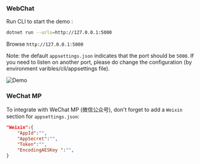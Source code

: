 ﻿
### WebChat

Run CLI to start the demo :

```bash
dotnet run --urls=http://127.0.0.1:5000
```

Browse `http://127.0.0.1:5000`

Note: the default `appsettings.json` indicates that the port should be `5000`. If you need to listen on another port, please do change the configuration (by environment varibles/cli/appsettings file). 


![Demo](https://github.com/newbienewbie/InDirectLine/blob/master/Itminus.InDirectLine.Samples/Itminus.InDirectLine.IntegrationBotSample/webchat-demo.png?raw=true)

### WeChat MP

To integrate with WeChat MP (微信公众号), don't forget to add a `Weixin` section for `appsettings.json`:

```json
"Weixin":{
	"AppId":"",
	"AppSecret":"",
	"Token":"",
	"EncodingAESKey ":"",
}
```
